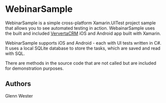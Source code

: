 WebinarSample
=====

WebinarSample is a simple cross-platform Xamarin.UITest project sample that allows
you to see automated testing in action. WebainarSample uses the built and included [VervertaCRM](https://github.com/xamarin/vervetacrm) iOS and Android app built with Xamarin. 

WebinarSample supports iOS and Android - each with UI tests written in C#.
It uses a local SQLite database to store the tasks, which are saved and read with SQL.

There are methods in the source code that are not called but are included for demonstration purposes.



Authors
-------

Glenn Wester